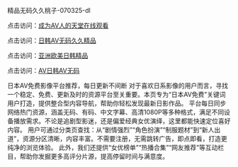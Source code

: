 精品无码久久桃子-070325-dl

点击访问：<a href="https://gda-c7m.pages.dev/">成为AV人的天堂在线观看</a>

点击访问：<a href="https://tfda.pages.dev/">日韩AV无码久久精品</a>

点击访问：<a href="https://bsdf-5f5.pages.dev/">亚洲欧美日韩精品</a>

点击访问：<a href="https://cfad.pages.dev/">AV日韩AV无码</a>

日本AV免费影像平台推荐，每日更新不间断 对于喜欢日系影像的用户而言，寻找一个稳定、免费、更新及时的资源平台至关重要。本页专为“日本AV免费”关键词用户打造，提供整合型内容导航，帮助你轻松发现最新日影作品。 平台每日同步网络热门资源，涵盖无码、有码、中文字幕、高清1080P等多种格式，满足不同设备播放需求。不论是追剧型影迷，还是偏爱经典女优演绎，这里都能快速定位喜好内容。 用户可通过分类页查找：从“剧情强烈”“角色扮演”“制服题材”到“新人出道”，资源分区清晰，内容丰富。不需要注册，无需跳转广告，即点即看，打造更纯净的浏览体验。 此外，我们还提供“女优榜单”“热播合集”“网友推荐”等互动栏目，帮助你发掘更多高评分片源，提高停留时间与满意度。

<span style="display:none;">[Canonical link](https://github.com/th07072025/th07 ）</span>
